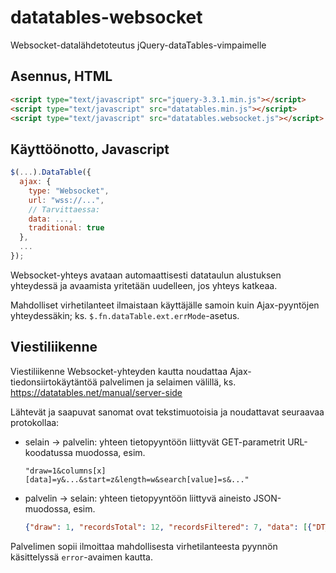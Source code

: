 datatables-websocket
====================

Websocket-datalähdetoteutus jQuery-dataTables-vimpaimelle

Asennus, HTML
-------------
```html
<script type="text/javascript" src="jquery-3.3.1.min.js"></script>
<script type="text/javascript" src="datatables.min.js"></script>
<script type="text/javascript" src="datatables.websocket.js"></script>
```
Käyttöönotto, Javascript
------------------------
```javascript
$(...).DataTable({
  ajax: {
    type: "Websocket",
    url: "wss://...",
    // Tarvittaessa:
    data: ...,
    traditional: true
  },
  ...
});
```
Websocket-yhteys avataan automaattisesti datataulun alustuksen yhteydessä ja avaamista yritetään uudelleen, jos yhteys katkeaa.

Mahdolliset virhetilanteet ilmaistaan käyttäjälle samoin kuin Ajax-pyyntöjen yhteydessäkin; ks. `$.fn.dataTable.ext.errMode`-asetus.

Viestiliikenne
--------------

Viestiliikenne Websocket-yhteyden kautta noudattaa Ajax-tiedonsiirtokäytäntöä palvelimen ja selaimen välillä, ks. https://datatables.net/manual/server-side

Lähtevät ja saapuvat sanomat ovat tekstimuotoisia ja noudattavat seuraavaa protokollaa:
* selain -> palvelin: yhteen tietopyyntöön liittyvät GET-parametrit URL-koodatussa muodossa, esim.
  ```
  "draw=1&columns[x][data]=y&...&start=z&length=w&search[value]=s&..."
  ```
* palvelin -> selain: yhteen tietopyyntöön liittyvä aineisto JSON-muodossa, esim.
  ```json
  {"draw": 1, "recordsTotal": 12, "recordsFiltered": 7, "data": [{"DT_RowAttr": {...}}]}
  ```
Palvelimen sopii ilmoittaa mahdollisesta virhetilanteesta pyynnön käsittelyssä `error`-avaimen kautta.
